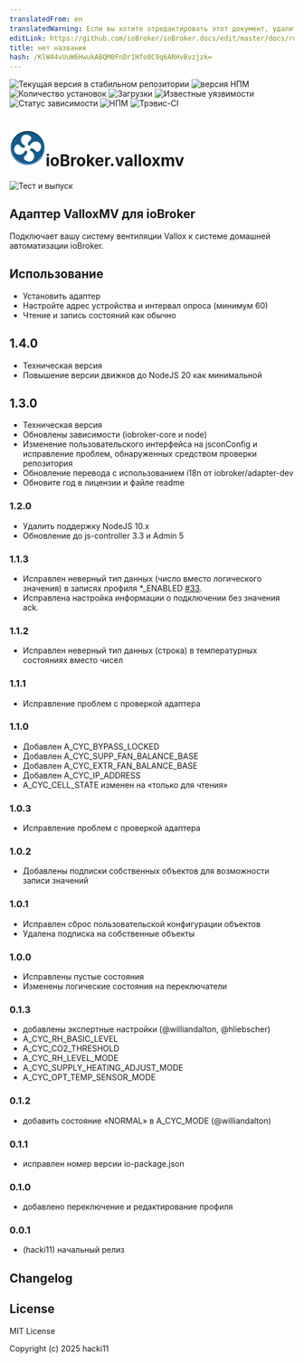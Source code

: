 ```yaml
---
translatedFrom: en
translatedWarning: Если вы хотите отредактировать этот документ, удалите поле «translationFrom», в противном случае этот документ будет снова автоматически переведен
editLink: https://github.com/ioBroker/ioBroker.docs/edit/master/docs/ru/adapterref/iobroker.valloxmv/README.md
title: нет названия
hash: /KlW44vUuW6HwukABQM0FnDr1Hfo0C9q6ARHvBvzjzk=
---
```

![Текущая версия в стабильном репозитории](https://iobroker.live/badges/valloxmv-stable.svg)
![версия НПМ](http://img.shields.io/npm/v/iobroker.valloxmv.svg)
![Количество установок](https://iobroker.live/badges/valloxmv-installed.svg)
![Загрузки](https://img.shields.io/npm/dm/iobroker.valloxmv.svg)
![Известные уязвимости](https://snyk.io/test/github/hacki11/ioBroker.valloxmv/badge.svg)
![Статус зависимости](https://img.shields.io/david/hacki11/iobroker.valloxmv.svg)
![НПМ](https://nodei.co/npm/iobroker.valloxmv.png?downloads=true)
![Трэвис-CI](http://img.shields.io/travis/hacki11/ioBroker.valloxmv/master.svg)

<h1><img src="admin/valloxmv.png" width="64"/>ioBroker.valloxmv</h1>

![Тест и выпуск](https://github.com/hacki11/ioBroker.valloxmv/workflows/Test%20and%20Release/badge.svg)

## Адаптер ValloxMV для ioBroker
Подключает вашу систему вентиляции Vallox к системе домашней автоматизации ioBroker.

## Использование
* Установить адаптер
* Настройте адрес устройства и интервал опроса (минимум 60)
* Чтение и запись состояний как обычно

## 1.4.0
* Техническая версия
* Повышение версии движков до NodeJS 20 как минимальной

## 1.3.0
* Техническая версия
* Обновлены зависимости (iobroker-core и node)
* Изменение пользовательского интерфейса на jsconConfig и исправление проблем, обнаруженных средством проверки репозитория
* Обновление перевода с использованием i18n от iobroker/adapter-dev
* Обновите год в лицензии и файле readme

### 1.2.0
* Удалить поддержку NodeJS 10.x
* Обновление до js-controller 3.3 и Admin 5

### 1.1.3
* Исправлен неверный тип данных (число вместо логического значения) в записях профиля *_ENABLED [#33](https://github.com/hacki11/ioBroker.valloxmv/issues/33).
* Исправлена настройка информации о подключении без значения ack.

### 1.1.2
* Исправлен неверный тип данных (строка) в температурных состояниях вместо чисел

### 1.1.1
* Исправление проблем с проверкой адаптера

### 1.1.0
* Добавлен A_CYC_BYPASS_LOCKED
* Добавлен A_CYC_SUPP_FAN_BALANCE_BASE
* Добавлен A_CYC_EXTR_FAN_BALANCE_BASE
* Добавлен A_CYC_IP_ADDRESS
* A_CYC_CELL_STATE изменен на «только для чтения»

### 1.0.3
* Исправление проблем с проверкой адаптера

### 1.0.2
* Добавлены подписки собственных объектов для возможности записи значений

### 1.0.1
* Исправлен сброс пользовательской конфигурации объектов
* Удалена подписка на собственные объекты

### 1.0.0
* Исправлены пустые состояния
* Изменены логические состояния на переключатели

### 0.1.3
* добавлены экспертные настройки (@williandalton, @hliebscher)
* A_CYC_RH_BASIC_LEVEL
* A_CYC_CO2_THRESHOLD
* A_CYC_RH_LEVEL_MODE
* A_CYC_SUPPLY_HEATING_ADJUST_MODE
* A_CYC_OPT_TEMP_SENSOR_MODE

### 0.1.2
* добавить состояние «NORMAL» в A_CYC_MODE (@williandalton)

### 0.1.1
* исправлен номер версии io-package.json

### 0.1.0
* добавлено переключение и редактирование профиля

### 0.0.1
* (hacki11) начальный релиз

## Changelog

## License
MIT License

Copyright (c) 2025 hacki11